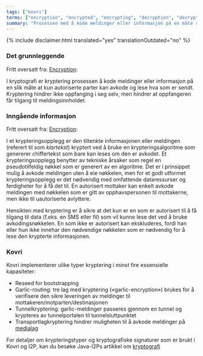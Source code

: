 ```yaml
---
tags: ["kovri"]
terms: ["encryption", "encrypted", "encrypting", "decryption", "decrypted", "decrypting", "kryptering", "kryptert", "avkoding", "avkodet"]
summary: "Prosessen med å kode meldinger eller informasjon på en måte som bare autoriserte parter kan avkode og lese"
---
```


{% include disclaimer.html translated="yes" translationOutdated="no" %}
### Det grunnleggende

Fritt oversatt fra: [Encryption](https://en.wikipedia.org/wiki/Encryption):

>
I kryptografi er kryptering prosessen å kode meldinger eller informasjon på en slik måte at kun autoriserte parter kan avkode og lese hva som er sendt. Kryptering hindrer ikke oppfanging i seg selv, men hindrer at oppfangeren får tilgang til meldingsinnholdet.

### Inngående informasjon

Fritt oversatt fra: [Encryption](https://en.wikipedia.org/wiki/Encryption):

>
I et krypteringsopplegg er den tiltenkte informasjonen eller meldingen (referert til som *klartekst*) kryptert ved å bruke en krypteringsalgoritme som genererer chiffertekst som bare kan leses om den er avkodet. Et krypteringsopplegg benytter av tekniske årsaker som regel en pseudotilfeldig nøkkel som er generert av en algoritme. Det er i prinsippet mulig å avkode meldingen uten å eie nøkkelen, men for et godt utformet krypteringsopplegg er det nødvendig med omfattende dataressurser og ferdigheter for å få det til. En autorisert mottaker kan enkelt avkode meldingen med nøkkelen som er gitt av opphavspersonen til mottakerne, men ikke til uautoriserte avlyttere.

>
Hensikten med kryptering er å sikre at det kun er en som er autorisert til å få tilgang til data (f.eks. en SMS eller fil) som vil kunne lese det ved å bruke avkodingsnøkkelen. En som ikke er autorisert kan ekskluderes, fordi han eller hun ikke innehar den nødvendige nøkkelen som er nødvendig for å lese den krypterte informasjonen.

### Kovri

Kovri implementerer ulike typer kryptering i *minst* fire essensielle kapasiteter:

- Reseed for bootstrapping
- Garlic-routing: tre lag med kryptering («garlic-encryption») brukes for å verifisere den sikre leveringen av meldinger til mottakeren/motparten/destinasjonen
- Tunnelkryptering: garlic-meldinger passeres gjennom en tunnel og krypteres av tunnelportalen til tunnelsluttpunktet
- Transportlagkryptering hindrer muligheten til å avkode meldinger på [medialag](https://en.wikipedia.org/wiki/OSI_model)

For detaljer om krypteringstyper og kryptografiske signaturer som er brukt i Kovri og I2P, kan du besøke Java-I2Ps artikkel om [kryptografi](https://geti2p.net/spec/cryptography)
